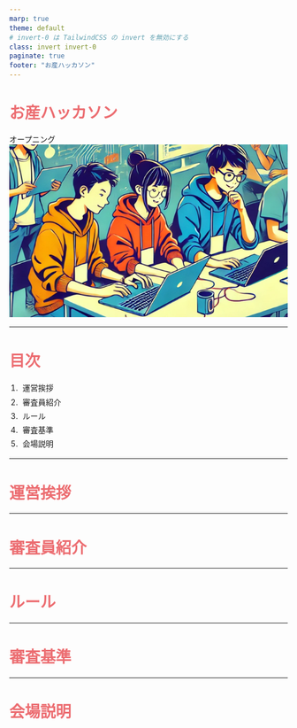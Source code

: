 ```yaml
---
marp: true
theme: default
# invert-0 は TailwindCSS の invert を無効にする
class: invert invert-0
paginate: true
footer: "お産ハッカソン"
---
```


<style>
  :root {
    --primary: #ec6d71;
  }
  section {
    border: 0.5px solid var(--primary);
    border-radius: 0.2rem;
    padding: 4rem;
    justify-content: start;
    padding-top: 4rem;
  }
  h1 {
    color: var(--primary);
  }
  s { opacity: 33%; }
  strong, h1 strong, h2 strong, h3 strong, h4 strong, h5 strong, h6 strong { color: var(--primary); }
  ul, ol { padding-left: 1.2rem; }
  li { line-height: 1.8; text-indent: 0.3rem; }

  /* Styling header and footer */
  header,
  footer {
    position: absolute;
    left: 4rem;
    right: 4rem;
  }
  header {
    top: 2rem;
  }
  footer {
    bottom: 1rem;
  }

  /* Styling page number */
  section::after {
    bottom: 1rem;
    font-weight: 100;
    font-size: 1rem;
    content: attr(data-marpit-pagination) ' / ' attr(data-marpit-pagination-total);
  }
</style>

<!-- TailwindCSS を使うための設定 -->
<script src="https://cdn.tailwindcss.com"></script>
<script>tailwind.config = { corePlugins: { preflight: false } }</script>

# <!--fit--> お産ハッカソン

オープニング
![bg blur brightness:.6](image.png)

---

# 目次

1. 運営挨拶
2. 審査員紹介
3. ルール
4. 審査基準
5. 会場説明

---

# <!--fit--> 運営挨拶

---

# 審査員紹介

---

# ルール

---

# 審査基準

---

# 会場説明
